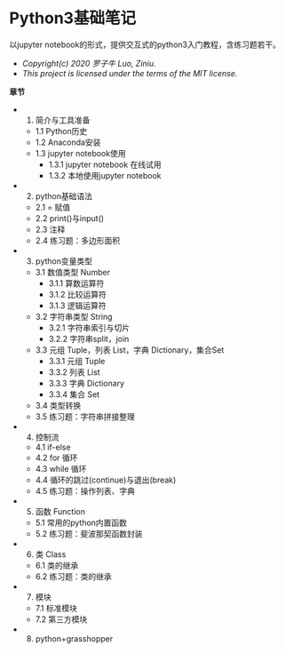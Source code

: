 # Python3基础笔记

以jupyter notebook的形式，提供交互式的python3入门教程，含练习题若干。
- *Copyright(c) 2020 罗子牛 Luo, Ziniu.*
- *This project is licensed under the terms of the MIT license.*

**章节**
- 1. 简介与工具准备
    - 1.1 Python历史
    - 1.2 Anaconda安装
    - 1.3 jupyter notebook使用
        - 1.3.1 jupyter notebook 在线试用
        - 1.3.2 本地使用jupyter notebook
- 2. python基础语法
    - 2.1 = 赋值
    - 2.2 print()与input()
    - 2.3 注释
    - 2.4 练习题：多边形面积
- 3. python变量类型
    - 3.1 数值类型 Number
        - 3.1.1 算数运算符
        - 3.1.2 比较运算符
        - 3.1.3 逻辑运算符
    - 3.2 字符串类型 String
        - 3.2.1 字符串索引与切片
        - 3.2.2 字符串split，join
    - 3.3 元组 Tuple，列表 List，字典 Dictionary，集合Set
        - 3.3.1 元组 Tuple
        - 3.3.2 列表 List
        - 3.3.3 字典 Dictionary
        - 3.3.4 集合 Set
    - 3.4 类型转换
    - 3.5 练习题：字符串拼接整理
- 4. 控制流
    - 4.1 if-else
    - 4.2 for 循环
    - 4.3 while 循环
    - 4.4 循环的跳过(continue)与退出(break)
    - 4.5 练习题：操作列表、字典
- 5. 函数 Function
    - 5.1 常用的python内置函数
    - 5.2 练习题：斐波那契函数封装
- 6. 类 Class
    - 6.1 类的继承
    - 6.2 练习题：类的继承
- 7. 模块
    - 7.1 标准模块
    - 7.2 第三方模块
- 8. python+grasshopper
